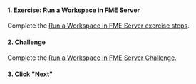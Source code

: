 <head><base target="_blank"> </head>

#### 1. Exercise: Run a Workspace in FME Server

Complete the [Run a Workspace in FME Server exercise steps](https://safe.my.trailhead.com/content/safe/modules/publish-workflows-to-the-web/exercise-run-a-workspace-in-fme-server?trail_id=fme-server-authoring).

#### 2. Challenge

Complete the [Run a Workspace in FME Server Challenge](https://safe.my.trailhead.com/content/safe/modules/publish-workflows-to-the-web/exercise-run-a-workspace-in-fme-server?trail_id=fme-server-authoring#challenge).

#### 3. Click "Next"


